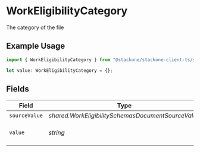# WorkEligibilityCategory

The category of the file

## Example Usage

```typescript
import { WorkEligibilityCategory } from "@stackone/stackone-client-ts/sdk/models/shared";

let value: WorkEligibilityCategory = {};
```

## Fields

| Field                                              | Type                                               | Required                                           | Description                                        |
| -------------------------------------------------- | -------------------------------------------------- | -------------------------------------------------- | -------------------------------------------------- |
| `sourceValue`                                      | *shared.WorkEligibilitySchemasDocumentSourceValue* | :heavy_minus_sign:                                 | N/A                                                |
| `value`                                            | *string*                                           | :heavy_minus_sign:                                 | The category of the file                           |